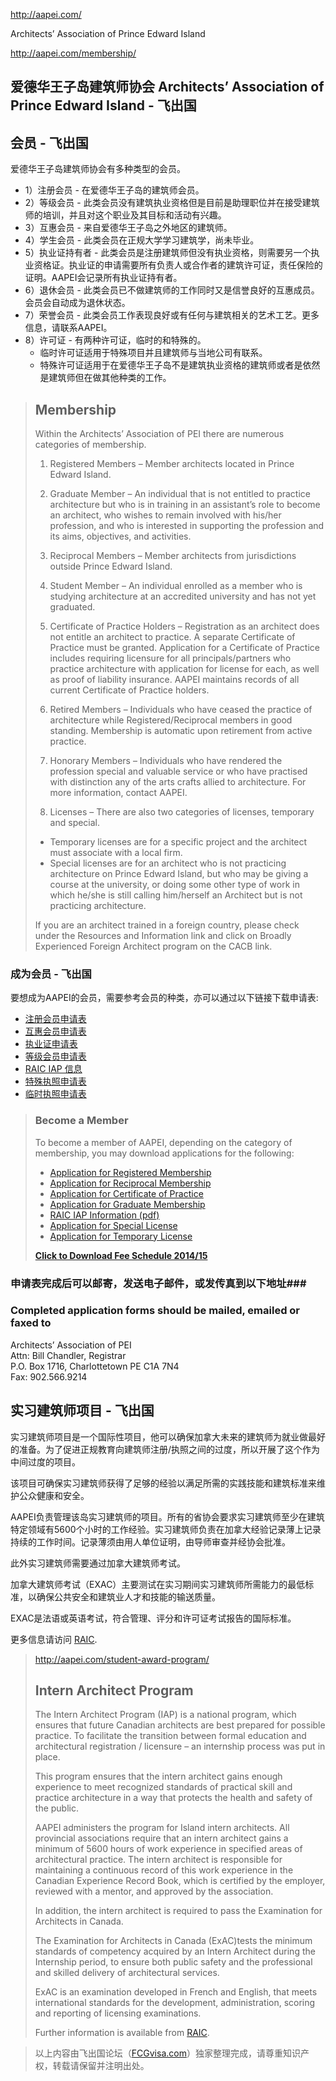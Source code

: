 http://aapei.com/

Architects’ Association of Prince Edward Island

http://aapei.com/membership/

## 爱德华王子岛建筑师协会 Architects’ Association of Prince Edward Island - 飞出国 ##

## 会员 - 飞出国 ##

爱德华王子岛建筑师协会有多种类型的会员。

- 1）注册会员 - 在爱德华王子岛的建筑师会员。
- 2）等级会员 - 此类会员没有建筑执业资格但是目前是助理职位并在接受建筑师的培训，并且对这个职业及其目标和活动有兴趣。
- 3）互惠会员 - 来自爱德华王子岛之外地区的建筑师。
- 4）学生会员 - 此类会员在正规大学学习建筑学，尚未毕业。
- 5）执业证持有者 - 此类会员是注册建筑师但没有执业资格，则需要另一个执业资格证。执业证的申请需要所有负责人或合作者的建筑许可证，责任保险的证明。AAPEI会记录所有执业证持有者。
- 6）退休会员 - 此类会员已不做建筑师的工作同时又是信誉良好的互惠成员。会员会自动成为退休状态。
- 7）荣誉会员 - 此类会员工作表现良好或有任何与建筑相关的艺术工艺。更多信息，请联系AAPEI。
- 8）许可证 - 有两种许可证，临时的和特殊的。
  - 临时许可证适用于特殊项目并且建筑师与当地公司有联系。
  - 特殊许可证适用于在爱德华王子岛不是建筑执业资格的建筑师或者是依然是建筑师但在做其他种类的工作。


> ## Membership ##
> 
> Within the Architects’ Association of PEI there are numerous categories of membership.
> 
> 1) Registered Members – Member architects located in Prince Edward Island.
> 
> 2) Graduate Member – An individual that is not entitled to practice architecture but who is in training in an assistant’s role to become an architect, who wishes to remain involved with his/her profession, and who is interested in supporting the profession and its aims, objectives, and activities.
> 
> 3) Reciprocal Members – Member architects from jurisdictions outside Prince Edward Island.
> 
> 4) Student Member – An individual enrolled as a member who is studying architecture at an accredited university and has not yet graduated.
> 
> 5) Certificate of Practice Holders – Registration as an architect does not entitle an architect to practice. A separate Certificate of Practice must be granted. Application for a Certificate of Practice includes requiring licensure for all principals/partners who practice architecture with application for license for each, as well as proof of  liability insurance. AAPEI maintains records of all current Certificate of Practice holders.
> 
> 6) Retired Members – Individuals who have ceased the practice of architecture while Registered/Reciprocal members in good standing.  Membership is automatic upon retirement from active practice.
> 
> 7) Honorary Members – Individuals who have rendered the profession special and valuable service or who have practised with distinction any of the arts crafts allied to architecture.  For more information, contact AAPEI.
> 
> 8) Licenses – There are also two categories of licenses, temporary and special.
> 
> -    Temporary licenses are for a specific project and the architect must associate with a local firm.
> -    Special licenses are for an architect who is not practicing architecture on Prince Edward Island, but who may be giving a course at the university, or doing some other type of work in which he/she is still calling him/herself an Architect but is not practicing architecture.
> 
> If you are an architect trained in a foreign country, please check under the Resources and Information link and click on Broadly Experienced Foreign Architect program on the CACB link.

### 成为会员 - 飞出国 ###

要想成为AAPEI的会员，需要参考会员的种类，亦可以通过以下链接下载申请表:

- [注册会员申请表](http://aapei.com/wp-content/uploads/2015/06/Application-Registered-Member-6-9-15-R.pdf)
- [互惠会员申请表](http://aapei.com/wp-content/uploads/2014/06/Application-Reciprocal-Feb-2014.pdf)
- [执业证申请表](local://base_request.html/wp-content/uploads/2014/03/app_certpractice.pdf)
- [等级会员申请表](http://aapei.com/wp-content/uploads/2015/01/Graduate-Application-Jan-2015.pdf)
- [RAIC IAP 信息](https://www.raic.org/sites/default/files/pub_resources/documents/iap_e.pdf)
- [特殊执照申请表](http://aapei.com/wp-content/uploads/2014/03/app_speciallicense.pdf)
- [临时执照申请表](http://aapei.com/wp-content/uploads/2014/03/app_templicense.pdf)

> ### Become a Member ###
> 
> To become a member of AAPEI, depending on the category of membership, you may download applications for the following:
> 
> -   [Application for Registered Membership](http://aapei.com/wp-content/uploads/2015/06/Application-Registered-Member-6-9-15-R.pdf)  
> -    [Application for Reciprocal Membership](http://aapei.com/wp-content/uploads/2014/06/Application-Reciprocal-Feb-2014.pdf)  
> -   [Application for Certificate of Practice](/wp-content/uploads/2014/03/app_certpractice.pdf)  
> -    [Application for Graduate Membership](http://aapei.com/wp-content/uploads/2015/01/Graduate-Application-Jan-2015.pdf)  
> -  [RAIC IAP Information (pdf)](https://www.raic.org/sites/default/files/pub_resources/documents/iap_e.pdf)  
> -    [Application for Special License](http://aapei.com/wp-content/uploads/2014/03/app_speciallicense.pdf)  
> -    [Application for Temporary License](http://aapei.com/wp-content/uploads/2014/03/app_templicense.pdf)  
> 
> [**Click to Download Fee Schedule  2014/15**](http://aapei.com/wp-content/uploads/2013/12/Fees-Page-for-Website-HST.pdf)

### 申请表完成后可以邮寄，发送电子邮件，或发传真到以下地址###
### Completed application forms should be mailed, emailed or faxed to ###

Architects’ Association of PEI  
Attn:  Bill Chandler, Registrar  
P.O. Box 1716, Charlottetown PE  C1A 7N4  
Fax: 902.566.9214

## 实习建筑师项目 - 飞出国 ##

实习建筑师项目是一个国际性项目，他可以确保加拿大未来的建筑师为就业做最好的准备。为了促进正规教育向建筑师注册/执照之间的过度，所以开展了这个作为中间过度的项目。

该项目可确保实习建筑师获得了足够的经验以满足所需的实践技能和建筑标准来维护公众健康和安全。

AAPEI负责管理该岛实习建筑师的项目。所有的省协会要求实习建筑师至少在建筑特定领域有5600个小时的工作经验。实习建筑师负责在加拿大经验记录薄上记录持续的工作时间。记录薄须由用人单位证明，由导师审查并经协会批准。

此外实习建筑师需要通过加拿大建筑师考试。

加拿大建筑师考试（EXAC）主要测试在实习期间实习建筑师所需能力的最低标准，以确保公共安全和建筑业人才和技能的输送质量。

EXAC是法语或英语考试，符合管理、评分和许可证考试报告的国际标准。

更多信息请访问 [RAIC](http://www.raic.org/).

> http://aapei.com/student-award-program/
> ## Intern Architect Program ##
> 
> The Intern Architect Program (IAP) is a national program, which ensures that future Canadian architects are best prepared for possible practice. To facilitate the transition between formal education and architectural registration / licensure – an internship process was put in place.
> 
> This program ensures that the intern architect gains enough experience to meet recognized standards of practical skill and practice architecture in a way that protects the health and safety of the public.
> 
> AAPEI administers the program for Island intern architects. All provincial associations require that an intern architect gains a minimum of 5600 hours of work experience in specified areas of architectural practice. The intern architect is responsible for maintaining a continuous record of this work experience in the Canadian Experience Record Book, which is certified by the employer, reviewed with a mentor, and approved by the association.
> 
> In addition, the intern architect is required to pass the Examination for Architects in Canada.
> 
> The Examination for Architects in Canada (ExAC)tests the minimum standards of competency acquired by an Intern Architect during the Internship period, to ensure both public safety and the professional and skilled delivery of architectural services.
> 
> ExAC is an examination developed in French and English, that meets international standards for the development, administration, scoring and reporting of licensing examinations.
> 
> Further information is available from [RAIC](http://www.raic.org/).

>以上内容由飞出国论坛（[FCGvisa.com](http://bbs.fcgvisa.com)）独家整理完成，请尊重知识产权，转载请保留并注明出处。